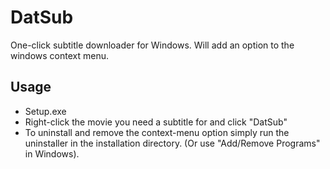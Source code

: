 DatSub
======

One-click subtitle downloader for Windows. Will add an option to the windows context menu.

Usage
--------
* Setup.exe
* Right-click the movie you need a subtitle for and click "DatSub"
* To uninstall and remove the context-menu option simply run the uninstaller in the installation directory. (Or use "Add/Remove Programs" in Windows).
